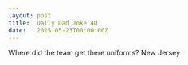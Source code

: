 ```yaml
---
layout: post
title:  Daily Dad Joke 4U
date:   2025-05-23T00:00:00Z
---
```

Where did the team get there uniforms? New Jersey
